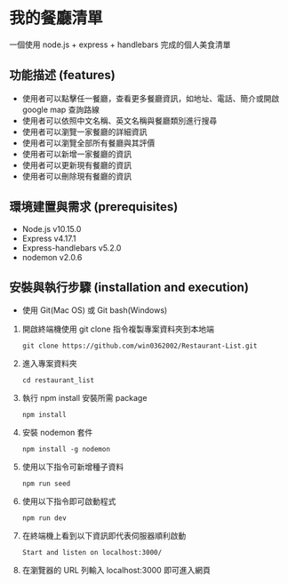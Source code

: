 # 我的餐廳清單

一個使用 node.js + express + handlebars 完成的個人美食清單

## 功能描述 (features)

- 使用者可以點擊任一餐廳，查看更多餐廳資訊，如地址、電話、簡介或開啟 google map 查詢路線
- 使用者可以依照中文名稱、英文名稱與餐廳類別進行搜尋
- 使用者可以瀏覽一家餐廳的詳細資訊
- 使用者可以瀏覽全部所有餐廳與其評價
- 使用者可以新增一家餐廳的資訊
- 使用者可以更新現有餐廳的資訊
- 使用者可以刪除現有餐廳的資訊

## 環境建置與需求 (prerequisites)

- Node.js v10.15.0
- Express v4.17.1
- Express-handlebars v5.2.0
- nodemon v2.0.6

## 安裝與執行步驟 (installation and execution)

- 使用 Git(Mac OS) 或 Git bash(Windows)

1. 開啟終端機使用 git clone 指令複製專案資料夾到本地端
   ```
   git clone https://github.com/win0362002/Restaurant-List.git
   ```
2. 進入專案資料夾
   ```
   cd restaurant_list
   ```
3. 執行 npm install 安裝所需 package
   ```
   npm install
   ```
4. 安裝 nodemon 套件
   ```
   npm install -g nodemon
   ```
5. 使用以下指令可新增種子資料
   ```
   npm run seed
   ```
6. 使用以下指令即可啟動程式
   ```
   npm run dev
   ```
7. 在終端機上看到以下資訊即代表伺服器順利啟動

   ```
   Start and listen on localhost:3000/
   ```

8. 在瀏覽器的 URL 列輸入 localhost:3000 即可進入網頁
